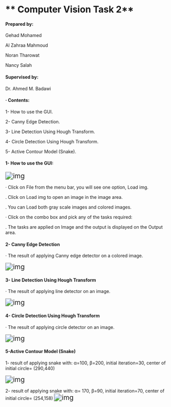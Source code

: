 
# ** Computer Vision Task 2** 

#### Prepared by:  

  Gehad Mohamed

 Al Zahraa Mahmoud

Noran Tharowat

Nancy Salah



#### Supervised by: 

Dr.  Ahmed M. Badawi

#### ·    Contents:

1- How to use the GUI.

2- Canny Edge Detection.

3- Line Detection Using Hough Transform.

4- Circle Detection Using Hough Transform.

5- Active Contour Model (Snake).



#### **1-**  **How to use the GUI:**

<img src="file:///C:/Users/Saiko/AppData/Local/Temp/msohtmlclip1/01/clip_image002.png" alt="img" style="zoom:150%;" />

·  Click on File from the menu bar, you will see one option, Load img.

. Click on Load img to open an image in the image area.

. You can Load both gray scale images and colored images.

· Click on the combo box and pick any of the tasks required:

.  The tasks are applied on Image and the output is displayed on the Output area.

 

####  **2- Canny Edge Detection** 

·     The result of applying Canny edge detector on a colored image.

<img src="Canny.PNG" alt="img" style="zoom:150%;" />

 

#### **3- Line Detection Using Hough Transform**

·     The result of applying line detector on an image.

<img src="HoughLines.PNG" alt="img" style="zoom:150%;" />

#### **4- Circle Detection Using Hough Transform**



·     The result of applying circle detector on an image.

<img src="HoughCircles.PNG" alt="img" style="zoom:150%;" />

#### **5-Active Contour Model (Snake)**

1- result of applying snake with: α=100, β=200, initial iteration=30, center of initial circle= (290,440) 



<img src="Snakes2.PNG" alt="img" style="zoom:150%;" />

 

2- result of applying snake with: α= 170, β=90, initial iteration=70, center of initial circle= (254,158) <img src="Snakes1.PNG" alt="img" style="zoom:150%;" />
